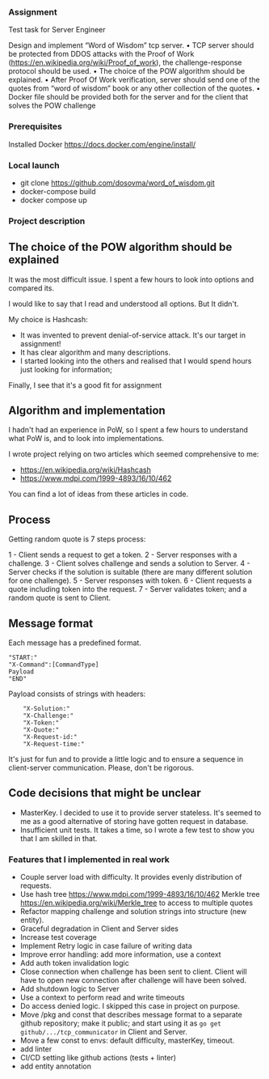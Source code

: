 ### Assignment

Test task for Server Engineer

Design and implement “Word of Wisdom” tcp server.
• TCP server should be protected from DDOS attacks with the Proof of Work (https://en.wikipedia.org/wiki/Proof_of_work),
the challenge-response protocol should be used.
• The choice of the POW algorithm should be explained.
• After Proof Of Work verification, server should send one of the quotes from “word of wisdom” book or any other
collection of the quotes.
• Docker file should be provided both for the server and for the client that solves the POW challenge

### Prerequisites

Installed Docker https://docs.docker.com/engine/install/

### Local launch

- git clone https://github.com/dosovma/word_of_wisdom.git
- docker-compose build
- docker compose up

### Project description

## The choice of the POW algorithm should be explained

It was the most difficult issue. I spent a few hours to look into options and compared its.

I would like to say that I read and understood all options. But It didn't.

My choice is Hashcash:

- It was invented to prevent denial-of-service attack. It's our target in assignment!
- It has clear algorithm and many descriptions.
- I started looking into the others and realised that I would spend hours just looking for information;

Finally, I see that it's a good fit for assignment

## Algorithm and implementation

I hadn't had an experience in PoW, so I spent a few hours to understand what PoW is, and to look into implementations.

I wrote project relying on two articles which seemed comprehensive to me:

- https://en.wikipedia.org/wiki/Hashcash
- https://www.mdpi.com/1999-4893/16/10/462

You can find a lot of ideas from these articles in code.

## Process

Getting random quote is 7 steps process:

1 - Client sends a request to get a token.
2 - Server responses with a challenge.
3 - Client solves challenge and sends a solution to Server.
4 - Server checks if the solution is suitable (there are many different solution for one challenge).
5 - Server responses with token.
6 - Client requests a quote including token into the request.
7 - Server validates token; and a random quote is sent to Client.

## Message format

Each message has a predefined format.

```text
"START:"
"X-Command":[CommandType]
Payload
"END"
```

Payload consists of strings with headers:

```text
	"X-Solution:"
	"X-Challenge:"
	"X-Token:"
	"X-Quote:"
	"X-Request-id:"
	"X-Request-time:"
```

It's just for fun and to provide a little logic and to ensure a sequence in client-server communication.
Please, don't be rigorous.

## Code decisions that might be unclear

- MasterKey. I decided to use it to provide server stateless. It's seemed to me as a good alternative of storing have
  gotten request in database.
- Insufficient unit tests. It takes a time, so I wrote a few test to show you that I am skilled in that.

### Features that I implemented in real work

- Couple server load with difficulty. It provides evenly distribution of requests.
- Use hash tree https://www.mdpi.com/1999-4893/16/10/462 Merkle tree https://en.wikipedia.org/wiki/Merkle_tree to access
  to
  multiple quotes
- Refactor mapping challenge and solution strings into structure (new entity).
- Graceful degradation in Client and Server sides
- Increase test coverage
- Implement Retry logic in case failure of writing data
- Improve error handling: add more information, use a context
- Add auth token invalidation logic
- Close connection when challenge has been sent to client. Client will have to open new connection after challenge will
  have been solved.
- Add shutdown logic to Server
- Use a context to perform read and write timeouts
- Do access denied logic. I skipped this case in project on purpose.
- Move /pkg and const that describes message format to a separate github repository; make it public; and start using it
  as `go get github/.../tcp_communicator` in Client and Server.
- Move a few const to envs: default difficulty, masterKey, timeout.
- add linter
- CI/CD setting like github actions (tests + linter)
- add entity annotation
